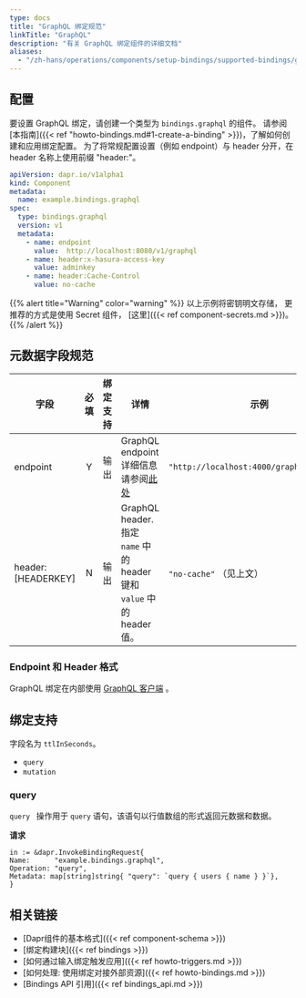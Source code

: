 ```yaml
---
type: docs
title: "GraphQL 绑定规范"
linkTitle: "GraphQL"
description: "有关 GraphQL 绑定组件的详细文档"
aliases:
  - "/zh-hans/operations/components/setup-bindings/supported-bindings/graphql/"
---
```


## 配置

要设置 GraphQL 绑定，请创建一个类型为 `bindings.graphql` 的组件。 请参阅[本指南]({{< ref "howto-bindings.md#1-create-a-binding" >}})，了解如何创建和应用绑定配置。 为了将常规配置设置（例如 endpoint）与 header 分开，在 header 名称上使用前缀 "header:"。


```yaml
apiVersion: dapr.io/v1alpha1
kind: Component
metadata:
  name: example.bindings.graphql
spec:
  type: bindings.graphql
  version: v1
  metadata:
    - name: endpoint
      value:  http://localhost:8080/v1/graphql
    - name: header:x-hasura-access-key
      value: adminkey
    - name: header:Cache-Control
      value: no-cache
```

{{% alert title="Warning" color="warning" %}}
以上示例将密钥明文存储， 更推荐的方式是使用 Secret 组件， [这里]({{< ref component-secrets.md >}})。
{{% /alert %}}

## 元数据字段规范

| 字段                 | 必填 | 绑定支持 | 详情                                                          | 示例                                        |
| ------------------ |:--:| ---- | ----------------------------------------------------------- | ----------------------------------------- |
| endpoint           | Y  | 输出   | GraphQL endpoint 详细信息请参阅[此处](#url-format)                   | `"http://localhost:4000/graphql/graphql"` |
| header:[HEADERKEY] | N  | 输出   | GraphQL header. 指定 `name` 中的 header 键和 `value` 中的 header 值。 | `"no-cache"` （见上文）                        |

### Endpoint 和 Header 格式

GraphQL 绑定在内部使用 [GraphQL 客户端](https://github.com/machinebox/graphql) 。

## 绑定支持

字段名为 `ttlInSeconds`。

- `query`
- `mutation`

### query

`query ` 操作用于 `query` 语句，该语句以行值数组的形式返回元数据和数据。

**请求**

```golang
in := &dapr.InvokeBindingRequest{
Name:      "example.bindings.graphql",
Operation: "query",
Metadata: map[string]string{ "query": `query { users { name } }`},
}
```

## 相关链接

- [Dapr组件的基本格式]({{< ref component-schema >}})
- [绑定构建块]({{< ref bindings >}})
- [如何通过输入绑定触发应用]({{< ref howto-triggers.md >}})
- [如何处理: 使用绑定对接外部资源]({{< ref howto-bindings.md >}})
- [Bindings API 引用]({{< ref bindings_api.md >}})
